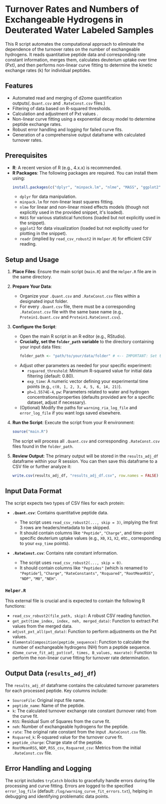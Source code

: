 # Turnover Rates and Numbers of Exchangeable Hydrogens in Deuterated Water Labeled Samples 

This R script automates the computational approach to eliminate the dependence of the turnover rates on the number of exchangeable hydrogens. It reads quantitative peptide data and corresponding rate constant information, merges them, calculates deuterium uptake over time (Pxt), and then performs non-linear curve fitting to determine the kinetic exchange rates (k) for individual peptides. 

## Features

*   Automated read and merging of d2ome quantification outputs(`.Quant.csv` and `.RateConst.csv` files.)
*   Filtering of data based on R-squared thresholds.
*   Calculation and adjustment of Pxt values .
*   Non-linear curve fitting using a exponential decay model to determine peptide exchange rates.
*   Robust error handling and logging for failed curve fits.
*   Generation of a comprehensive output dataframe with calculated turnover rates.

## Prerequisites

*   **R**: A recent version of R (e.g., 4.x.x) is recommended.
*   **R Packages**: The following packages are required. You can install them using:
    ```R
    install.packages(c("dplyr", "minpack.lm", "nlme", "MASS", "ggplot2", "readr"))
    ```
    *   `dplyr` for data manipulation.
    *   `minpack.lm` for non-linear least squares fitting.
    *   `nlme` for linear and non-linear mixed effects models (though not explicitly used in the provided snippet, it's loaded).
    *   `MASS` for various statistical functions (loaded but not explicitly used in the snippet).
    *   `ggplot2` for data visualization (loaded but not explicitly used for plotting in the snippet).
    *   `readr` (implied by `read_csv_robust2` in `Helper.R`) for efficient CSV reading.

## Setup and Usage

1.  **Place Files**: Ensure the main script (`main.R`) and the `Helper.R` file are in the same directory.

2.  **Prepare Your Data**:
    *   Organize your `.Quant.csv` and `.RateConst.csv` files within a designated input folder.
    *   For every `.Quant.csv` file, there must be a corresponding `.RateConst.csv` file with the same base name (e.g., `Protein1.Quant.csv` and `Protein1.RateConst.csv`).

3.  **Configure the Script**:
    *   Open the main R script in an R editor (e.g., RStudio).
    *   **Crucially, set the `folder_path` variable** to the directory containing your input data files:
        ```R
        folder_path <- "path/to/your/data/folder" # <-- IMPORTANT: Set this path!
        ```
    *   Adjust other parameters as needed for your specific experiment:
        *   `rsquared_threshold`: Minimum R-squared value for initial data filtering (default: 0.80).
        *   `exp_time`: A numeric vector defining your experimental time points (e.g., `c(0, 1, 2, 3, 4, 5, 6, 14, 21)`).
        *   `ph=1.5574E-4`, `pw`: Parameters related to water and hydrogen concentrations/properties (defaults provided are for a specific dataset, adjust if necessary).
    *   (Optional) Modify the paths for `warning_ria_log_file` and `error_log_file` if you want logs saved elsewhere.

4.  **Run the Script**:
    Execute the script from your R environment:
    ```R
    source("main.R") 
    ```
    The script will process all `.Quant.csv` and corresponding `.RateConst.csv` files found in the `folder_path`.

5.  **Review Output**:
    The primary output will be stored in the `results_adj_df` dataframe within your R session. You can then save this dataframe to a CSV file or further analyze it:
    ```R
    write.csv(results_adj_df, "results_adj_df.csv", row.names = FALSE)
    ```

## Input Data Format

The script expects two types of CSV files for each protein:

*   **`.Quant.csv`**: Contains quantitative peptide data.
    *   The script uses `read_csv_robust2(..., skip = 3)`, implying the first 3 rows are headers/metadata to be skipped.
    *   It should contain columns like `"Peptide"`, `"Charge"`, and time-point specific deuterium uptake values (e.g., `X0`, `X1`, `X2`, etc., corresponding to your `exp_time` points).

*   **`.RateConst.csv`**: Contains rate constant information.
    *   The script uses `read_csv_robust2(..., skip = 0)`.
    *   It should contain columns like `"Peptides"` (which is renamed to `"Peptide"`), `"Charge"`, `"RateConstants"`, `"Rsquared"`, `"RootMeanRSS"`, `"NDP"`, `"M0"`, `"NEH"`.

### `Helper.R`

This external file is crucial and is expected to contain the following R functions:

*   `read_csv_robust2(file_path, skip)`: A robust CSV reading function.
*   `get_pxt(time_index, index, neh, merged_data)`: Function to extract Pxt values from the merged data.
*   `adjust_pxt_all(pxt_data)`: Function to perform adjustments on the Pxt values.
*   `ElementalComposition(peptide_sequence)`: Function to calculate the number of exchangeable hydrogens (NH) from a peptide sequence.
*   `d2ome_curve_fit_adj_pxt(cof, times, B_values, maxrate)`: Function to perform the non-linear curve fitting for turnover rate determination.

## Output Data (`results_adj_df`)

The `results_adj_df` dataframe contains the calculated turnover parameters for each processed peptide. Key columns include:

*   `SourceFile`: Original input file name.
*   `peptide_name`: Name of the peptide.
*   `k`: The calculated turnover exchange rate constant (turnover rate) from the curve fit.
*   `RSS`: Residual Sum of Squares from the curve fit.
*   `neh`: Number of exchangeable hydrogens for the peptide.
*   `rate`: The original rate constant from the input `.RateConst.csv` file.
*   `Rsquared_k`: R-squared value for the turnover curve fit.
*   `peptide_charge`: Charge state of the peptide.
*   `RootMeanRSS`, `NDP`, `RSS_csv`, `Rsquared_csv`: Metrics from the initial `.RateConst.csv` file.

## Error Handling and Logging

The script includes `tryCatch` blocks to gracefully handle errors during file processing and curve fitting. Errors are logged to the specified `error_log_file` (default: `/log/warning_curve_fit_errors.txt`), helping in debugging and identifying problematic data points.

